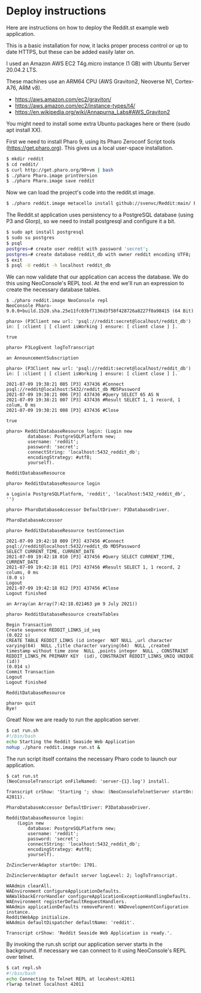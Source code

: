# Deploy instructions

Here are instructions on how to deploy the Reddit.st example web application.

This is a basic installation for now, it lacks proper process control or up to date HTTPS, but these can be added easily later on.

I used an Amazon AWS EC2 T4g.micro instance (1 GB) with Ubuntu Server 20.04.2 LTS.

These machines use an ARM64 CPU (AWS Graviton2, Neoverse N1, Cortex-A76, ARM v8).

- https://aws.amazon.com/ec2/graviton/
- https://aws.amazon.com/ec2/instance-types/t4/
- https://en.wikipedia.org/wiki/Annapurna_Labs#AWS_Graviton2

You might need to install some extra Ubuntu packages here or there (sudo apt install XX).

First we need to install Pharo 9, using its Pharo Zeroconf Script tools (https://get.pharo.org). This gives us a local user-space installation.

````bash
$ mkdir reddit
$ cd reddit/
$ curl http://get.pharo.org/90+vm | bash
$ ./pharo Pharo.image printVersion
$ ./pharo Pharo.image save reddit
````

Now we can load the project's code into the reddit.st image.

````bash
$ ./pharo reddit.image metacello install github://svenvc/Reddit:main/ BaselineOfReddit
````

The Reddit.st application uses persistency to a PostgreSQL database (using P3 and Glorp), so we need to install postgresql and configure it a bit.

````bash
$ sudo apt install postgresql
$ sudo su postgres
$ psql
postgres=# create user reddit with password 'secret';
postgres=# create database reddit_db with owner reddit encoding UTF8;
$ exit
$ psql -U reddit -h localhost reddit_db
````

We can now validate that our application can access the database. 
We do this using NeoConsole's REPL tool.
At the end we'll run an expression to create the necessary database tables.

````Smalltalk
$ ./pharo reddit.image NeoConsole repl
NeoConsole Pharo-9.0.0+build.1520.sha.25e11fc03bf7136d3f50f428726a8227f0a98415 (64 Bit)

pharo> (P3Client new url: 'psql://reddit:secret@localhost/reddit_db') in: [ :client | [ client isWorking ] ensure: [ client close ] ].

true

pharo> P3LogEvent logToTranscript

an AnnouncementSubscription

pharo> (P3Client new url: 'psql://reddit:secret@localhost/reddit_db') in: [ :client | [ client isWorking ] ensure: [ client close ] ].

2021-07-09 19:38:21 005 [P3] 437436 #Connect psql://reddit@localhost:5432/reddit_db MD5Password
2021-07-09 19:38:21 006 [P3] 437436 #Query SELECT 65 AS N
2021-07-09 19:38:21 007 [P3] 437436 #Result SELECT 1, 1 record, 1 colum, 0 ms
2021-07-09 19:38:21 008 [P3] 437436 #Close

true

pharo> RedditDatabaseResource login: (Login new
		database: PostgreSQLPlatform new;
		username: 'reddit';
		password: 'secret';
		connectString: 'localhost:5432_reddit_db';
		encodingStrategy: #utf8;
		yourself).

RedditDatabaseResource

pharo> RedditDatabaseResource login

a Login(a PostgreSQLPlatform, 'reddit', 'localhost:5432_reddit_db', '')

pharo> PharoDatabaseAccessor DefaultDriver: P3DatabaseDriver.

PharoDatabaseAccessor

pharo> RedditDatabaseResource testConnection

2021-07-09 19:42:18 009 [P3] 437456 #Connect psql://reddit@localhost:5432/reddit_db MD5Password
SELECT CURRENT_TIME, CURRENT_DATE
2021-07-09 19:42:18 010 [P3] 437456 #Query SELECT CURRENT_TIME, CURRENT_DATE
2021-07-09 19:42:18 011 [P3] 437456 #Result SELECT 1, 1 record, 2 colums, 0 ms
(0.0 s)
Logout
2021-07-09 19:42:18 012 [P3] 437456 #Close
Logout finished

an Array(an Array(7:42:18.021463 pm 9 July 2021))

pharo> RedditDatabaseResource createTables

Begin Transaction
Create sequence REDDIT_LINKS_id_seq
(0.022 s)
CREATE TABLE REDDIT_LINKS (id integer  NOT NULL ,url character varying(64)  NULL ,title character varying(64)  NULL ,created timestamp without time zone  NULL ,points integer  NULL , CONSTRAINT REDDIT_LINKS_PK PRIMARY KEY  (id), CONSTRAINT REDDIT_LINKS_UNIQ UNIQUE  (id))
(0.014 s)
Commit Transaction
Logout
Logout finished

RedditDatabaseResource

pharo> quit
Bye!
````

Great! Now we are ready to run the application server.

````bash
$ cat run.sh
#!/bin/bash
echo Starting the Reddit Seaside Web Application
nohup ./pharo reddit.image run.st &
````

The run script itself contains the necessary Pharo code to launch our application.

````Smalltalk
$ cat run.st
(NeoConsoleTranscript onFileNamed: 'server-{1}.log') install.

Transcript crShow: 'Starting '; show: (NeoConsoleTelnetServer startOn: 42011).

PharoDatabaseAccessor DefaultDriver: P3DatabaseDriver.

RedditDatabaseResource login: 
	(Login new
		database: PostgreSQLPlatform new;
		username: 'reddit';
		password: 'secret';
		connectString: 'localhost:5432_reddit_db';
		encodingStrategy: #utf8;
		yourself).

ZnZincServerAdaptor startOn: 1701.

ZnZincServerAdaptor default server logLevel: 2; logToTranscript.

WAAdmin clearAll.
WAEnvironment configureApplicationDefaults.
WAWalkbackErrorHandler configureApplicationExceptionHandlingDefaults.
WAEnvironment registerDefaultRequestHandlers.
WAAdmin applicationDefaults removeParent: WADevelopmentConfiguration instance.
RedditWebApp initialize.
WAAdmin defaultDispatcher defaultName: 'reddit'.

Transcript crShow: 'Reddit Seaside Web Application is ready.'.
````

By invoking the run.sh script our application server starts in the background. 
If necessary we can connect to it using NeoConsole's REPL over telnet.

````bash
$ cat repl.sh 
#!/bin/bash
echo Connecting to Telnet REPL at locahost:42011
rlwrap telnet localhost 42011
````

